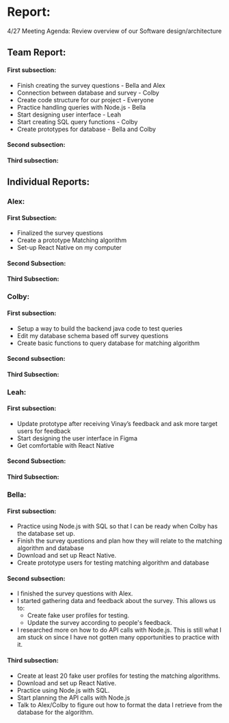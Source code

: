 # Report:

4/27 Meeting Agenda:
Review overview of our Software design/architecture


## Team Report:
#### First subsection:
- Finish creating the survey questions - Bella and Alex 
- Connection between database and survey - Colby 
- Create code structure for our project - Everyone 
- Practice handling queries with Node.js - Bella 
- Start designing user interface - Leah 
- Start creating SQL query functions - Colby 
- Create prototypes for database - Bella and Colby

#### Second subsection:


#### Third subsection:


## Individual Reports:

### Alex:
#### First Subsection:
- Finalized the survey questions
- Create a prototype Matching algorithm
- Set-up React Native on my computer

#### Second Subsection:


#### Third Subsection:


### Colby:
#### First subsection:
- Setup a way to build the backend java code to test queries
- Edit my database schema based off survey questions
- Create basic functions to query database for matching algorithm

#### Second subsection: 


#### Third Subsection:


### Leah:
#### First subsection:
- Update prototype after receiving Vinay’s feedback and ask more target users for feedback
- Start designing the user interface in Figma
- Get comfortable with React Native

#### Second Subsection:


#### Third Subsection:


### Bella:
#### First subsection:
- Practice using Node.js with SQL so that I can be ready when Colby has the database set up.
- Finish the survey questions and plan how they will relate to the matching algorithm and database
- Download and set up React Native.
- Create prototype users for testing matching algorithm and database

#### Second subsection:
- I finished the survey questions with Alex.
- I started gathering data and feedback about the survey. This allows us to:
  - Create fake user profiles for testing.
  - Update the survey according to people's feedback.
- I researched more on how to do API calls with Node.js. This is still what I am stuck on since I have not gotten many
opportunities to practice with it.

#### Third subsection:
- Create at least 20 fake user profiles for testing the matching algorithms.
- Download and set up React Native.
- Practice using Node.js with SQL.
- Start planning the API calls with Node.js
- Talk to Alex/Colby to figure out how to format the data I retrieve from the database for the algorithm.